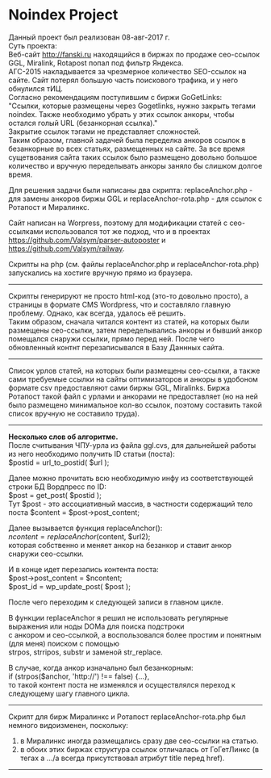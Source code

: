 # Noindex Project<br>

Данный проект был реализован 08-авг-2017 г.<br>
Суть проекта: <br>
Веб-сайт http://fanski.ru находящийся в биржах по продаже сео-ссылок GGL, Miralink, Rotapost попал под фильтр Яндекса.<br>
АГС-2015 накладывается за чрезмерное количество SEO-ссылок на сайте. Сайт потерял большую часть поискового трафика, и у него обнулился тИЦ.<br>
Согласно рекомендациям поступившим с биржи GoGetLinks:<br>
"Ссылки, которые размещены через Gogetlinks, нужно закрыть тегами noindex. Также необходимо убрать у этих ссылок анкоры, чтобы остался голый URL (безанкорная ссылка)."
<br> 
Закрытие ссылок тэгами <noindex></noindex> не представляет сложностей.<br>
Таким образом, главной задачей была переделка анкоров ссылок в безанкорные во всех статьях, размещенных на сайте. За все  время сущетвования сайта таких ссылок было размещено довольно большое количество и вручную переделывать анкоры заняло бы слишком долгое время.

Для решения задачи были написаны два скрипта: replaceAnchor.php - для замены анкоров биржы GGL и replaceAnchor-rota.php - для ссылок с Ротапост и Миралинкс.

Сайт написан на Worpress, поэтому для модификации статей с сео-ссылками использовался тот же подход, что и в проектах https://github.com/Valsym/parser-autoposter и https://github.com/Valsym/railway.


Скрипты на php (см. файлы replaceAnchor.php и replaceAnchor-rota.php)  запускались на хостиге вручную прямо из браузера.<br> 
   *****************************************************************************************
   Скрипты генерируют не просто html-код (это-то довольно просто), а страницы в формате CMS Wordpress, что и составляло главную проблему. Однако, как всегда, удалось её решить. <br>
   Таким образом, сначала читался контент из статей, на которых были размещены сео-ссылки, затем переделывались анкоры и бывший анкор помещался снаружи ссылки, прямо перед ней. После чего обновленный контнт перезаписывался в Базу Даннных сайта.<br>
   *****************************************************************************************
   Список урлов статей, на которых были размещены сео-ссылки, а также сами требуемые ссылки на сайты оптимизаторов и анкоры в удобоном формате csv предоставляют сами биржы GGL, Miralinks. Биржа Ротапост такой файл с урлами и анкорами не предоставляет (но на ней было размещено минимальное кол-во ссылок, поэтому составить такой список вручную не составило труда).
   ************************************************************************************
<b>Несколько слов об алгоритме.</b><br>
После считывания ЧПУ-урла из файла ggl.cvs, для дальнейшей работы из него необходимо получить ID статьи (поста): <br>
$postid = url_to_postid( $url );<br>

Далее можно прочитать всю необходимую инфу из соответствующей строки БД Вордпресс по ID:<br>
$post = get_post( $postid );<br>
Тут $post - это ассоциативный массив, в частности содержащий тело поста $content = $post->post_content;

Далее вызывается функция replaceAnchor():<br>
$ncontent = replaceAnchor($content, $url2); <br>
которая собственно и меняет анкор на безанкор и ставит анкор снаружи сео-ссылки.

И в конце идет перезапись контента поста:<br>
$post->post_content = $ncontent;<br>
$post_id = wp_update_post( $post );

После чего переходим к следующей записи в главном цикле.
	
В функции replaceAnchor я решил не использовать регулярные выражения или ноды DOMа для поиска подстроки<br> с анкором и сео-ссылкой, а воспользовался более простим и понятным (для меня) поиском с помощью<br> strpos, strripos, substr и заменой str_replace.

В случае, когда анкор изначально был безанкорным: <br>
if (strpos($anchor, 'http://') !== false) {...},<br>
то такой контент поста не изменялся и осуществлялся переход к следующему шагу главного цикла.
	
*********************************************************************************************************	
Скрипт для бирж Миралинкс и Ротапост replaceAnchor-rota.php был немного видоизменен, поскольку: <br>
1. в Миралинкс иногда размещались сразу две сео-ссылки на статью. <br>
2. в обоих этих биржах структура ссылок отличалась от ГоГетЛинкс (в тегах a .../a всегда присутствовал атрибут title перед href).
   
*********************************************************************************************************

